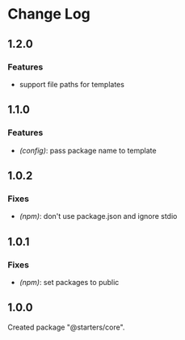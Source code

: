 # Change Log

## 1.2.0

### Features

- support file paths for templates


## 1.1.0

### Features

- _(config)_: pass package name to template


## 1.0.2

### Fixes

- _(npm)_: don't use package.json and ignore stdio


## 1.0.1

### Fixes

- _(npm)_: set packages to public


## 1.0.0

Created package "@starters/core".


